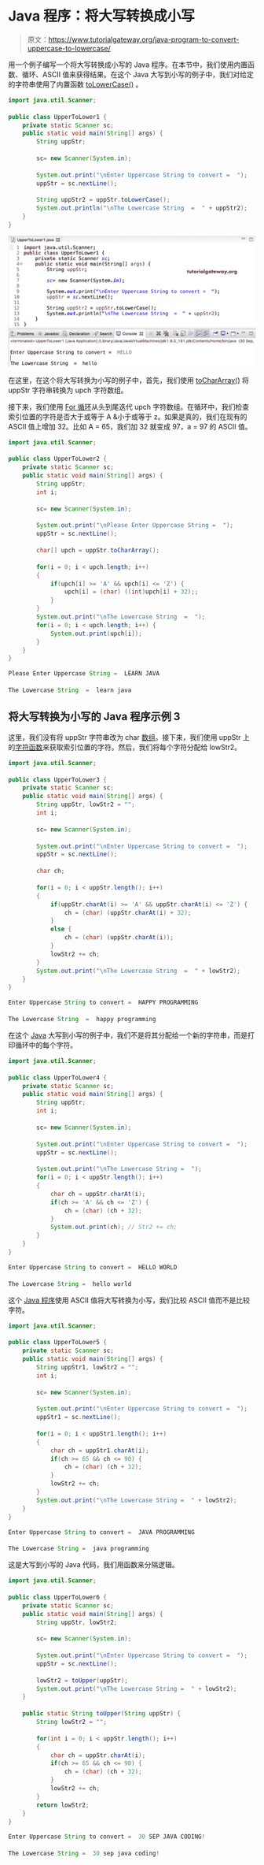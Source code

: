 # Java 程序：将大写转换成小写

> 原文：<https://www.tutorialgateway.org/java-program-to-convert-uppercase-to-lowercase/>

用一个例子编写一个将大写转换成小写的 Java 程序。在本节中，我们使用内置函数、循环、ASCII 值来获得结果。在这个 Java 大写到小写的例子中，我们对给定的字符串使用了内置函数 [toLowerCase()](https://www.tutorialgateway.org/java-tolowercase-method/) 。

```java
import java.util.Scanner;

public class UpperToLower1 {
	private static Scanner sc;
	public static void main(String[] args) {
		String uppStr;

		sc= new Scanner(System.in);

		System.out.print("\nEnter Uppercase String to convert =  ");
		uppStr = sc.nextLine();

		String uppStr2 = uppStr.toLowerCase();	
		System.out.println("\nThe Lowercase String  =  " + uppStr2);
	}
}
```

![Java Program to Convert Uppercase to Lowercase 1](img/c61a44236cf2c1e8dd7692151a07df51.png)

在这里，在这个将大写转换为小写的例子中，首先，我们使用 [toCharArray()](https://www.tutorialgateway.org/java-tochararray-method/) 将 uppStr 字符串转换为 upch 字符数组。

接下来，我们使用 [For 循环](https://www.tutorialgateway.org/java-for-loop/)从头到尾迭代 upch 字符数组。在循环中，我们检查索引位置的字符是否大于或等于 A &小于或等于 z。如果是真的，我们在现有的 ASCII 值上增加 32。比如 A = 65，我们加 32 就变成 97，a = 97 的 ASCII 值。

```java
import java.util.Scanner;

public class UpperToLower2 {
	private static Scanner sc;
	public static void main(String[] args) {
		String uppStr;
		int i;

		sc= new Scanner(System.in);

		System.out.print("\nPlease Enter Uppercase String =  ");
		uppStr = sc.nextLine();

		char[] upch = uppStr.toCharArray();

		for(i = 0; i < upch.length; i++)
		{
			if(upch[i] >= 'A' && upch[i] <= 'Z') {
				upch[i] = (char) ((int)upch[i] + 32);;
			}
		}
		System.out.print("\nThe Lowercase String  =  ");
		for(i = 0; i < upch.length; i++) {
			System.out.print(upch[i]);
		}
	}
}
```

```java
Please Enter Uppercase String =  LEARN JAVA

The Lowercase String  =  learn java
```

## 将大写转换为小写的 Java 程序示例 3

这里，我们没有将 uppStr 字符串改为 char [数组](https://www.tutorialgateway.org/java-array/)。接下来，我们使用 uppStr 上的[字符函数](https://www.tutorialgateway.org/java-charat-method/)来获取索引位置的字符。然后，我们将每个字符分配给 lowStr2。

```java
import java.util.Scanner;

public class UpperToLower3 {
	private static Scanner sc;
	public static void main(String[] args) {
		String uppStr, lowStr2 = "";
		int i;

		sc= new Scanner(System.in);

		System.out.print("\nEnter Uppercase String to convert =  ");
		uppStr = sc.nextLine();

		char ch;

		for(i = 0; i < uppStr.length(); i++)
		{
			if(uppStr.charAt(i) >= 'A' && uppStr.charAt(i) <= 'Z') {
				ch = (char) (uppStr.charAt(i) + 32);
			}
			else {
				ch = (char) (uppStr.charAt(i));
			}
			lowStr2 += ch;
		}
		System.out.print("\nThe Lowercase String  =  " + lowStr2);
	}
}
```

```java
Enter Uppercase String to convert =  HAPPY PROGRAMMING

The Lowercase String  =  happy programming
```

在这个 [Java](https://www.tutorialgateway.org/java-tutorial/) 大写到小写的例子中，我们不是将其分配给一个新的字符串，而是打印循环中的每个字符。

```java
import java.util.Scanner;

public class UpperToLower4 {
	private static Scanner sc;
	public static void main(String[] args) {
		String uppStr;
		int i;

		sc= new Scanner(System.in);

		System.out.print("\nEnter Uppercase String to convert =  ");
		uppStr = sc.nextLine();

		System.out.print("\nThe Lowercase String =  ");
		for(i = 0; i < uppStr.length(); i++)
		{
			char ch = uppStr.charAt(i);
			if(ch >= 'A' && ch <= 'Z') {
				ch = (char) (ch + 32);
			}
			System.out.print(ch); // Str2 += ch;
		}
	}
}
```

```java
Enter Uppercase String to convert =  HELLO WORLD

The Lowercase String =  hello world
```

这个 [Java 程序](https://www.tutorialgateway.org/learn-java-programs/)使用 ASCII 值将大写转换为小写，我们比较 ASCII 值而不是比较字符。

```java
import java.util.Scanner;

public class UpperToLower5 {
	private static Scanner sc;
	public static void main(String[] args) {
		String uppStr1, lowStr2 = "";
		int i;

		sc= new Scanner(System.in);

		System.out.print("\nEnter Uppercase String to convert =  ");
		uppStr1 = sc.nextLine();

		for(i = 0; i < uppStr1.length(); i++)
		{
			char ch = uppStr1.charAt(i);
			if(ch >= 65 && ch <= 90) {
				ch = (char) (ch + 32);
			}
			lowStr2 += ch;
		}
		System.out.print("\nThe Lowercase String =  " + lowStr2);
	}
}
```

```java
Enter Uppercase String to convert =  JAVA PROGRAMMING

The Lowercase String =  java programming
```

这是大写到小写的 Java 代码，我们用函数来分隔逻辑。

```java
import java.util.Scanner;

public class UpperToLower6 {
	private static Scanner sc;
	public static void main(String[] args) {
		String uppStr, lowStr2;

		sc= new Scanner(System.in);

		System.out.print("\nEnter Uppercase String to convert =  ");
		uppStr = sc.nextLine();

		lowStr2 = toUpper(uppStr);
		System.out.print("\nThe Lowercase String =  " + lowStr2);
	}

	public static String toUpper(String uppStr) {
		String lowStr2 = "";

		for(int i = 0; i < uppStr.length(); i++)
		{
			char ch = uppStr.charAt(i);
			if(ch >= 65 && ch <= 90) {
				ch = (char) (ch + 32);
			}
			lowStr2 += ch;
		}
		return lowStr2;
	}
}
```

```java
Enter Uppercase String to convert =  30 SEP JAVA CODING!

The Lowercase String =  30 sep java coding!
```